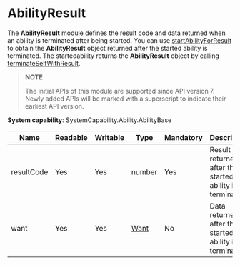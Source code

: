 # AbilityResult

The **AbilityResult** module defines the result code and data returned when an ability is terminated after being started. You can use [startAbilityForResult](js-apis-ability-featureAbility.md#featureabilitystartabilityforresult7) to obtain the **AbilityResult** object returned after the started ability is terminated. The startedability returns the **AbilityResult** object by calling [terminateSelfWithResult](js-apis-ability-featureAbility.md#featureabilityterminateselfwithresult7).

> **NOTE**
>
> The initial APIs of this module are supported since API version 7. Newly added APIs will be marked with a superscript to indicate their earliest API version.

**System capability**: SystemCapability.Ability.AbilityBase

| Name       | Readable   | Writable    | Type                | Mandatory| Description                                                        |
| ----------- | -------- |-------- | -------------------- | ---- | ------------------------------------------------------------ |
| resultCode    | Yes   | Yes     | number               | Yes  | Result code returned after the started ability is terminated.                              |
| want   | Yes   | Yes     | [Want](./js-apis-app-ability-want.md)               | No  | Data returned after the started ability is terminated. |
